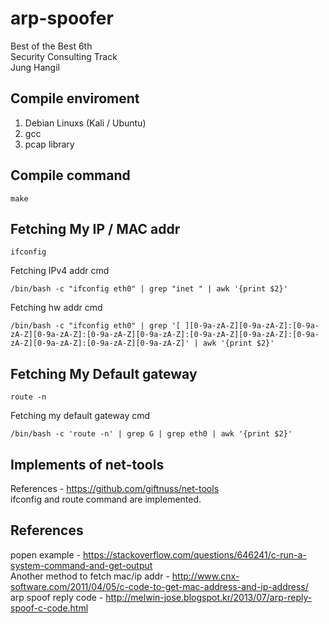 # arp-spoofer

Best of the Best 6th    
Security Consulting Track    
Jung Hangil

## Compile enviroment
1. Debian Linuxs (Kali / Ubuntu)
2. gcc
3. pcap library

## Compile command
```
make
```

## Fetching My IP / MAC addr
```
ifconfig
```
Fetching IPv4 addr cmd
```
/bin/bash -c "ifconfig eth0" | grep "inet " | awk '{print $2}'
```
Fetching hw addr cmd
```
/bin/bash -c "ifconfig eth0" | grep '[ ][0-9a-zA-Z][0-9a-zA-Z]:[0-9a-zA-Z][0-9a-zA-Z]:[0-9a-zA-Z][0-9a-zA-Z]:[0-9a-zA-Z][0-9a-zA-Z]:[0-9a-zA-Z][0-9a-zA-Z]:[0-9a-zA-Z][0-9a-zA-Z]' | awk '{print $2}'
```

## Fetching My Default gateway
```
route -n
```
Fetching my default gateway cmd
```
/bin/bash -c 'route -n' | grep G | grep eth0 | awk '{print $2}'
```

## Implements of net-tools

References - https://github.com/giftnuss/net-tools    
ifconfig and route command are implemented.

## References
popen example - https://stackoverflow.com/questions/646241/c-run-a-system-command-and-get-output    
Another method to fetch mac/ip addr - http://www.cnx-software.com/2011/04/05/c-code-to-get-mac-address-and-ip-address/    
arp spoof reply code - http://melwin-jose.blogspot.kr/2013/07/arp-reply-spoof-c-code.html